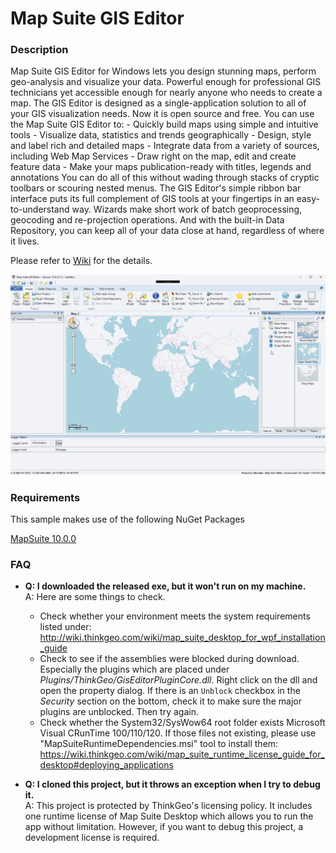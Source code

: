 # Map Suite GIS Editor

### Description
Map Suite GIS Editor for Windows lets you design stunning maps, perform geo-analysis and visualize your data. Powerful enough for professional GIS technicians yet accessible enough for nearly anyone who needs to create a map. The GIS Editor is designed as a single-application solution to all of your GIS visualization needs. Now it is open source and free. You can use the Map Suite GIS Editor to: - Quickly build maps using simple and intuitive tools - Visualize data, statistics and trends geographically - Design, style and label rich and detailed maps - Integrate data from a variety of sources, including Web Map Services - Draw right on the map, edit and create feature data - Make your maps publication-ready with titles, legends and annotations You can do all of this without wading through stacks of cryptic toolbars or scouring nested menus. The GIS Editor's simple ribbon bar interface puts its full complement of GIS tools at your fingertips in an easy-to-understand way. Wizards make short work of batch geoprocessing, geocoding and re-projection operations. And with the built-in Data Repository, you can keep all of your data close at hand, regardless of where it lives.

Please refer to [Wiki](http://wiki.thinkgeo.com/wiki/map_suite_desktop_for_wpf) for the details.

![Screenshot](Screenshot.gif)

### Requirements
This sample makes use of the following NuGet Packages

[MapSuite 10.0.0](https://www.nuget.org/packages?q=ThinkGeo)

### FAQ
- __Q: I downloaded the released exe, but it won't run on my machine.__  
A: Here are some things to check.
  - Check whether your environment meets the system requirements listed under: http://wiki.thinkgeo.com/wiki/map_suite_desktop_for_wpf_installation_guide
  - Check to see if the assemblies were blocked during download. Especially the plugins which are placed under _Plugins/ThinkGeo/GisEditorPluginCore.dll_. Right click on the dll and open the property dialog. If there is an `Unblock` checkbox in the _Security_ section on the bottom, check it to make sure the major plugins are unblocked. Then try again.
  - Check whether the System32/SysWow64 root folder exists Microsoft Visual CRunTime 100/110/120. If those files not existing, please use "MapSuiteRuntimeDependencies.msi" tool to install them: https://wiki.thinkgeo.com/wiki/map_suite_runtime_license_guide_for_desktop#deploying_applications
  
- __Q: I cloned this project, but it throws an exception when I try to debug it.__  
A: This project is protected by ThinkGeo's licensing policy. It includes one runtime license of Map Suite Desktop which allows you to run the app without limitation. However, if you want to debug this project, a development license is required.


